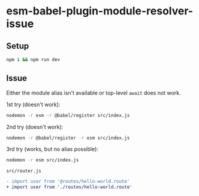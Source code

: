 # esm-babel-plugin-module-resolver-issue

## Setup

```bash
npm i && npm run dev
```

## Issue

Either the module alias isn't available or top-level `await` does not work.

1st try (doesn't work):

```bash
nodemon -r esm -r @babel/register src/index.js 
```

2nd try (doesn't work):

```bash
nodemon -r @babel/register -r esm src/index.js 
```

3rd try (works, but no alias possible):

```bash
nodemon -r esm src/index.js 
```

`src/router.js`

```diff
- import user from '@routes/hello-world.route'
+ import user from './routes/hello-world.route'
```

